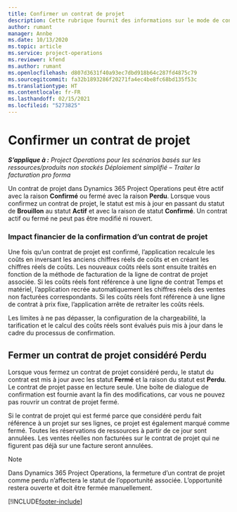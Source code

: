 ```yaml
---
title: Confirmer un contrat de projet
description: Cette rubrique fournit des informations sur le mode de confirmation d’un contrat dans Project Operations.
author: rumant
manager: Annbe
ms.date: 10/13/2020
ms.topic: article
ms.service: project-operations
ms.reviewer: kfend
ms.author: rumant
ms.openlocfilehash: d807d3631f40a93ec7dbd918b64c287fd4875c79
ms.sourcegitcommit: fa32b1893286f20271fa4ec4be8fc68bd135f53c
ms.translationtype: HT
ms.contentlocale: fr-FR
ms.lasthandoff: 02/15/2021
ms.locfileid: "5273825"
---
```

# <a name="confirm-a-project-contract"></a>Confirmer un contrat de projet

_**S’applique à :** Project Operations pour les scénarios basés sur les ressources/produits non stockés Déploiement simplifié – Traiter la facturation pro forma_

Un contrat de projet dans Dynamics 365 Project Operations peut être actif avec la raison **Confirmé** ou fermé avec la raison **Perdu**. Lorsque vous confirmez un contrat de projet, le statut est mis à jour en passant du statut de **Brouillon** au statut **Actif** et avec la raison de statut **Confirmé**. Un contrat actif ou fermé ne peut pas être modifié ni rouvert. 

### <a name="financial-impact-of-confirming-a-project-contract"></a>Impact financier de la confirmation d’un contrat de projet

Une fois qu’un contrat de projet est confirmé, l’application recalcule les coûts en inversant les anciens chiffres réels de coûts et en créant les chiffres réels de coûts. Les nouveaux coûts réels sont ensuite traités en fonction de la méthode de facturation de la ligne de contrat de projet associée. Si les coûts réels font référence à une ligne de contrat Temps et matériel, l’application recrée automatiquement les chiffres réels des ventes non facturées correspondants. Si les coûts réels font référence à une ligne de contrat à prix fixe, l’application arrête de retraiter les coûts réels.

Les limites à ne pas dépasser, la configuration de la chargeabilité, la tarification et le calcul des coûts réels sont évalués puis mis à jour dans le cadre du processus de confirmation.

## <a name="close-a-project-contract-as-lost"></a>Fermer un contrat de projet considéré Perdu

Lorsque vous fermez un contrat de projet considéré perdu, le statut du contrat est mis à jour avec les statut **Fermé** et la raison du statut est **Perdu**. Le contrat de projet passe en lecture seule. Une boîte de dialogue de confirmation est fournie avant la fin des modifications, car vous ne pouvez pas rouvrir un contrat de projet fermé.

Si le contrat de projet qui est fermé parce que considéré perdu fait référence à un projet sur ses lignes, ce projet est également marqué comme fermé. Toutes les réservations de ressources à partir de ce jour sont annulées. Les ventes réelles non facturées sur le contrat de projet qui ne figurent pas déjà sur une facture seront annulées.

> [!NOTE]
> Dans Dynamics 365 Project Operations, la fermeture d’un contrat de projet comme perdu n’affectera le statut de l’opportunité associée. L’opportunité restera ouverte et doit être fermée manuellement.


[!INCLUDE[footer-include](../../includes/footer-banner.md)]